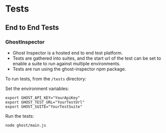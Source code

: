 # Tests

## End to End Tests

###  GhostInspector

* Ghost Inspector is a hosted end to end test platform.
* Tests are gathered into suites, and the start url of the test can be set to enable a suite to run against multiple environments.
* Tests are run using the ghost-inspector npm package.

To run tests, from the ```/tests``` directory:

Set the environment variables:

```
export GHOST_API_KEY="YourApiKey"
export GHOST_TEST_URL="YourTestUrl"
export GHOST_SUITE="YourTestSuite"
```

Run the tests:

```
node ghost/main.js
```

